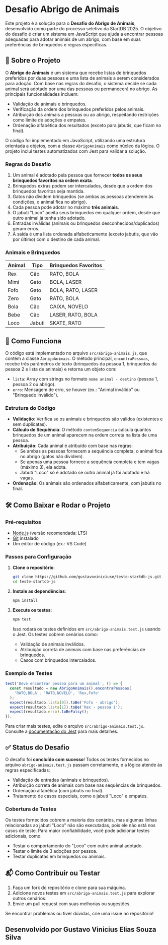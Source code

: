 # Desafio Abrigo de Animais

Este projeto é a solução para o **Desafio do Abrigo de Animais**, desenvolvido como parte do processo seletivo da StartDB 2025. O objetivo do desafio é criar um sistema em JavaScript que ajuda a encontrar pessoas adequadas para adotar animais de um abrigo, com base em suas preferências de brinquedos e regras específicas.

## 📖 Sobre o Projeto

O **Abrigo de Animais** é um sistema que recebe listas de brinquedos preferidos por duas pessoas e uma lista de animais a serem considerados para adoção. Com base nas regras do desafio, o sistema decide se cada animal será adotado por uma das pessoas ou permanecerá no abrigo. As principais funcionalidades incluem:

- Validação de animais e brinquedos.
- Verificação da ordem dos brinquedos preferidos pelos animais.
- Atribuição dos animais a pessoas ou ao abrigo, respeitando restrições como limite de adoções e empates.
- Ordenação alfabética dos resultados (exceto para jabutis, que ficam no final).

O código foi implementado em JavaScript, utilizando uma estrutura orientada a objetos, com a classe `AbrigoAnimais` como núcleo da lógica. O projeto inclui testes automatizados com Jest para validar a solução.

### Regras do Desafio
1. Um animal é adotado pela pessoa que fornecer **todos os seus brinquedos favoritos na ordem exata**.
2. Brinquedos extras podem ser intercalados, desde que a ordem dos brinquedos favoritos seja mantida.
3. Gatos não dividem brinquedos (se ambas as pessoas atenderem às condições, o animal fica no abrigo).
4. Cada pessoa pode adotar no máximo **três animais**.
5. O jabuti "Loco" aceita seus brinquedos em qualquer ordem, desde que outro animal já tenha sido adotado.
6. Entradas inválidas (animais ou brinquedos desconhecidos/duplicados) geram erros.
7. A saída é uma lista ordenada alfabeticamente (exceto jabutis, que vão por último) com o destino de cada animal.

### Animais e Brinquedos
| Animal | Tipo   | Brinquedos Favoritos        |
|--------|--------|-----------------------------|
| Rex    | Cão    | RATO, BOLA                  |
| Mimi   | Gato   | BOLA, LASER                 |
| Fofo   | Gato   | BOLA, RATO, LASER           |
| Zero   | Gato   | RATO, BOLA                  |
| Bola   | Cão    | CAIXA, NOVELO               |
| Bebe   | Cão    | LASER, RATO, BOLA           |
| Loco   | Jabuti | SKATE, RATO                 |

## 🚀 Como Funciona

O código está implementado no arquivo `src/abrigo-animais.js`, que contém a classe `AbrigoAnimais`. O método principal, `encontraPessoas`, recebe três parâmetros de texto (brinquedos da pessoa 1, brinquedos da pessoa 2 e lista de animais) e retorna um objeto com:
- `lista`: Array com strings no formato `nome animal - destino` (pessoa 1, pessoa 2 ou abrigo).
- `erro`: Mensagem de erro, se houver (ex.: "Animal inválido" ou "Brinquedo inválido").

### Estrutura do Código
- **Validação**: Verifica se os animais e brinquedos são válidos (existentes e sem duplicatas).
- **Cálculo de Sequência**: O método `contemSequencia` calcula quantos brinquedos de um animal aparecem na ordem correta na lista de uma pessoa.
- **Atribuição**: Cada animal é atribuído com base nas regras:
  - Se ambas as pessoas fornecem a sequência completa, o animal fica no abrigo (gatos não dividem).
  - Se apenas uma pessoa fornece a sequência completa e tem vagas (máximo 3), ela adota.
  - Jabuti "Loco" só é adotado se outro animal já foi adotado e há vagas.
- **Ordenação**: Os animais são ordenados alfabeticamente, com jabutis no final.

## 🛠️ Como Baixar e Rodar o Projeto

### Pré-requisitos
- [Node.js](https://nodejs.org/) (versão recomendada: LTS)
- [Git](https://git-scm.com/) instalado
- Um editor de código (ex.: VS Code)

### Passos para Configuração
1. **Clone o repositório**:
   ```bash
   git clone https://github.com/gustavoviniciuse/teste-startdb-js.git
   cd teste-startdb-js
   ```

2. **Instale as dependências**:
   ```bash
   npm install
   ```

3. **Execute os testes**:
   ```bash
   npm test
   ```

   Isso rodará os testes definidos em `src/abrigo-animais.test.js` usando o Jest. Os testes cobrem cenários como:
   - Validação de animais inválidos.
   - Atribuição correta de animais com base nas preferências de brinquedos.
   - Casos com brinquedos intercalados.

### Exemplo de Testes
```javascript
test('Deve encontrar pessoa para um animal', () => {
  const resultado = new AbrigoAnimais().encontraPessoas(
    'RATO,BOLA', 'RATO,NOVELO', 'Rex,Fofo'
  );
  expect(resultado.lista[0]).toBe('Fofo - abrigo');
  expect(resultado.lista[1]).toBe('Rex - pessoa 1');
  expect(resultado.erro).toBeFalsy();
});
```

Para criar mais testes, edite o arquivo `src/abrigo-animais.test.js`. Consulte a [documentação do Jest](https://jestjs.io/docs/getting-started) para mais detalhes.

## ✅ Status do Desafio
O desafio foi **concluído com sucesso**! Todos os testes fornecidos no arquivo `abrigo-animais.test.js` passam corretamente, e a lógica atende às regras especificadas:
- Validação de entradas (animais e brinquedos).
- Atribuição correta de animais com base nas sequências de brinquedos.
- Ordenação alfabética (com jabutis no final).
- Tratamento de casos especiais, como o jabuti "Loco" e empates.

### Cobertura de Testes
Os testes fornecidos cobrem a maioria dos cenários, mas algumas linhas relacionadas ao jabuti "Loco" não são executadas, pois ele não está nos casos de teste. Para maior confiabilidade, você pode adicionar testes adicionais, como:
- Testar o comportamento do "Loco" com outro animal adotado.
- Testar o limite de 3 adoções por pessoa.
- Testar duplicatas em brinquedos ou animais.


## 📬 Como Contribuir ou Testar
1. Faça um fork do repositório e clone para sua máquina.
2. Adicione novos testes em `src/abrigo-animais.test.js` para explorar outros cenários.
3. Envie um pull request com suas melhorias ou sugestões.

Se encontrar problemas ou tiver dúvidas, crie uma issue no repositório!


## Desenvolvido por Gustavo Vinicius Elias Souza Silva
